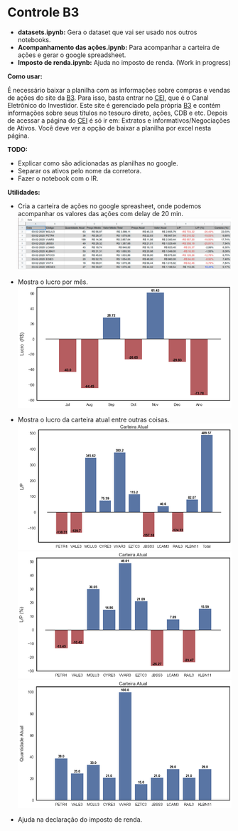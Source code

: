# Controle B3

  - **datasets.ipynb:** Gera o dataset que vai ser usado nos outros notebooks.
  - **Acompanhamento das ações.ipynb:** Para acompanhar a carteira de ações e gerar o google spreadsheet.
  - **Imposto de renda.ipynb:** Ajuda no imposto de renda. (Work in progress)
  
**Como usar:**

  É necessário baixar a planilha com as informações sobre compras e vendas de ações do site da [B3][B3]. Para isso, basta entrar no [CEI][CEI], que é o Canal Eletrônico do Investidor. Este site é gerenciado pela própria [B3][B3] e contém informações sobre seus títulos no tesouro direto, ações, CDB e etc.
   Depois de acessar a página do [CEI][CEI] é só ir em: Extratos e informativos/Negociações de Ativos. Você deve ver a opção de baixar a planilha por excel nesta página.

**TODO:**
  - Explicar como são adicionadas as planilhas no google.
  - Separar os ativos pelo nome da corretora.
  - Fazer o notebook com o IR.

**Utilidades:**

  - Cria a carteira de ações no google spreasheet, onde podemos acompanhar os
  valores das ações com delay de 20 min.
  ![spreadsheet](img/google_spreadsheet.png)
    
  - Mostra o lucro por mês.
  ![spreadsheet](img/lucro_mes.png)
  
  - Mostra o lucro da carteira atual entre outras coisas.
  ![carteira](img/carteira_lucro.png)
  ![carteira_perc](img/carteira_lucro_perc.png)
  ![carteira_qnt](img/carteira_quantidade.png)
  
  - Ajuda na declaração do imposto de renda. 


[CEI]: https://cei.b3.com.br/CEI_Responsivo/login.aspx
[B3]: http://www.b3.com.br/pt_br/
[colab]: https://colab.research.google.com/notebooks/welcome.ipynb
